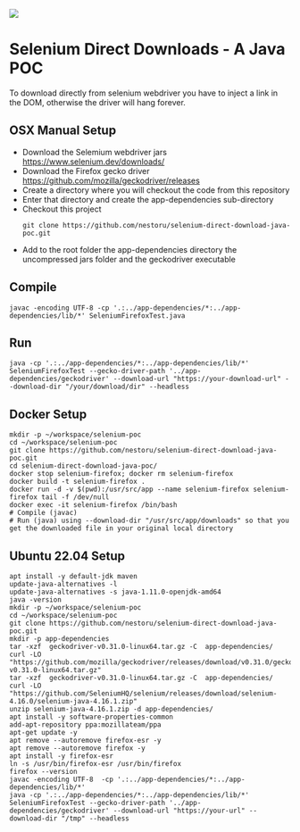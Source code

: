 [![](https://www.paypalobjects.com/en_US/i/btn/btn_donateCC_LG.gif)](https://www.paypal.com/donate/?hosted_button_id=58F9TDDRBND4L)

# Selenium Direct Downloads - A Java POC
To download directly from selenium webdriver you have to inject a link in the DOM, otherwise the driver will hang forever.

## OSX Manual Setup
- Download the Selemium webdriver jars https://www.selenium.dev/downloads/
- Download the Firefox gecko driver https://github.com/mozilla/geckodriver/releases
- Create a directory where you will checkout the code from this repository
- Enter that directory and create the app-dependencies sub-directory
- Checkout this project
  ```
  git clone https://github.com/nestoru/selenium-direct-download-java-poc.git
  ```
- Add to the root folder the app-dependencies directory the  uncompressed jars folder and the geckodriver executable

## Compile
```
javac -encoding UTF-8 -cp '.:../app-dependencies/*:../app-dependencies/lib/*' SeleniumFirefoxTest.java
```

## Run
```
java -cp '.:../app-dependencies/*:../app-dependencies/lib/*' SeleniumFirefoxTest --gecko-driver-path '../app-dependencies/geckodriver' --download-url "https://your-download-url" --download-dir "/your/download/dir" --headless
```

## Docker Setup

```
mkdir -p ~/workspace/selenium-poc
cd ~/workspace/selenium-poc
git clone https://github.com/nestoru/selenium-direct-download-java-poc.git
cd selenium-direct-download-java-poc/
docker stop selenium-firefox; docker rm selenium-firefox
docker build -t selenium-firefox .
docker run -d -v $(pwd):/usr/src/app --name selenium-firefox selenium-firefox tail -f /dev/null
docker exec -it selenium-firefox /bin/bash
# Compile (javac)
# Run (java) using --download-dir "/usr/src/app/downloads" so that you get the downloaded file in your original local directory
```

## Ubuntu 22.04 Setup
```
apt install -y default-jdk maven
update-java-alternatives -l 
update-java-alternatives -s java-1.11.0-openjdk-amd64
java -version
mkdir -p ~/workspace/selenium-poc
cd ~/workspace/selenium-poc
git clone https://github.com/nestoru/selenium-direct-download-java-poc.git
mkdir -p app-dependencies
tar -xzf  geckodriver-v0.31.0-linux64.tar.gz -C  app-dependencies/
curl -LO "https://github.com/mozilla/geckodriver/releases/download/v0.31.0/geckodriver-v0.31.0-linux64.tar.gz"
tar -xzf  geckodriver-v0.31.0-linux64.tar.gz -C  app-dependencies/
curl -LO "https://github.com/SeleniumHQ/selenium/releases/download/selenium-4.16.0/selenium-java-4.16.1.zip"
unzip selenium-java-4.16.1.zip -d app-dependencies/
apt install -y software-properties-common
add-apt-repository ppa:mozillateam/ppa
apt-get update -y
apt remove --autoremove firefox-esr -y
apt remove --autoremove firefox -y
apt install -y firefox-esr
ln -s /usr/bin/firefox-esr /usr/bin/firefox
firefox --version
javac -encoding UTF-8  -cp '.:../app-dependencies/*:../app-dependencies/lib/*' 
java -cp '.:../app-dependencies/*:../app-dependencies/lib/*' SeleniumFirefoxTest --gecko-driver-path '../app-dependencies/geckodriver' --download-url "https://your-url" --download-dir "/tmp" --headless
```
